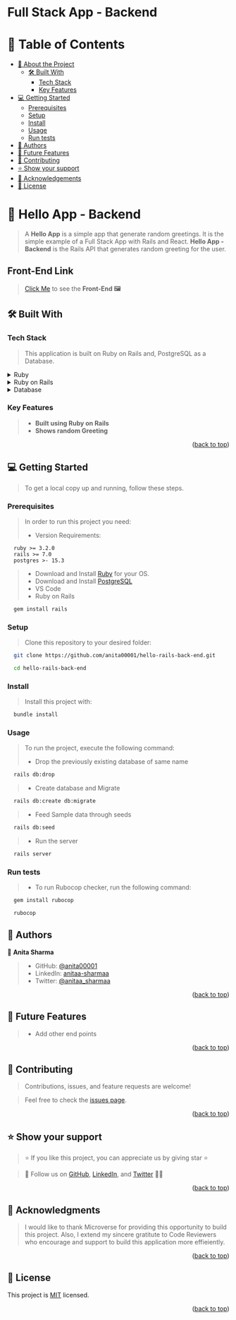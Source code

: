 <a name="readme-top"></a>

<h1><b>Full Stack App - Backend</b></h1>

# 📗 Table of Contents

- [📖 About the Project](#about-project)
  - [🛠 Built With](#built-with)
    - [Tech Stack](#tech-stack)
    - [Key Features](#key-features)
- [💻 Getting Started](#getting-started)
  - [Prerequisites](#prerequisites)
  - [Setup](#setup)
  - [Install](#install)
  - [Usage](#usage)
  - [Run tests](#run-tests)
- [👥 Authors](#authors)
- [🔭 Future Features](#future-features)
- [🤝 Contributing](#contributing)
- [⭐️ Show your support](#support)
- [🙏 Acknowledgements](#acknowledgements)
- [📝 License](#license)

# 📖 **Hello App - Backend** <a name="about-project"></a>

> A **Hello App** is a simple app that generate random greetings. It is the simple example of a Full Stack App with Rails and React. **Hello App - Backend** is the Rails API that generates random greeting for the user.

## Front-End Link
> [Click Me](https://github.com/anita00001/hello-react-front-end) to see the **Front-End 🖼**

## 🛠 Built With <a name="built-with"></a>

### Tech Stack <a name="tech-stack"></a>

> This application is built on Ruby on Rails and, PostgreSQL as a Database.

<details>
  <summary>Ruby</summary>
  <ul>
    <li><a href="https://www.ruby-lang.org/en/">Ruby - A Programmer's Best Friend</a></li>
  </ul>
</details>

<details>
  <summary>Ruby on Rails</summary>
  <ul>
    <li><a href="https://guides.rubyonrails.org/">Ruby on Rails</a></li>
  </ul>
</details>

<details>
<summary>Database</summary>
  <ul>
    <li><a href="https://www.postgresql.org/">PostgreSQL</a></li>
  </ul>
</details>

### Key Features <a name="key-features"></a>

> - **Built using Ruby on Rails**
> - **Shows random Greeting**

<p align="right">(<a href="#readme-top">back to top</a>)</p>

## 💻 Getting Started <a name="getting-started"></a>

> To get a local copy up and running, follow these steps.

### Prerequisites

> In order to run this project you need:
> - Version Requirements:
```
  ruby >= 3.2.0
  rails >= 7.0
  postgres >- 15.3
```
> - Download and Install [Ruby](https://www.ruby-lang.org/en/downloads/) for your OS.
> - Download and Install [PostgreSQL](https://www.postgresql.org/download/)
> - VS Code
> - Ruby on Rails
```sh
  gem install rails
```

### Setup

> Clone this repository to your desired folder:
```sh
  git clone https://github.com/anita00001/hello-rails-back-end.git
```
```sh
  cd hello-rails-back-end
```

### Install

> Install this project with:
```sh
  bundle install
```

### Usage

> To run the project, execute the following command:
> - Drop the previously existing database of same name
```sh
  rails db:drop
```
> - Create database and Migrate
```sh
  rails db:create db:migrate
```
> - Feed Sample data through seeds
```sh
  rails db:seed
```
> - Run the server
```sh
  rails server
```

### Run tests

> - To run Rubocop checker, run the following command:

```sh
  gem install rubocop
```
```sh
  rubocop
```

## 👥 Authors <a name="authors"></a>

👤 **Anita Sharma**

> - GitHub: [@anita00001](https://github.com/anita00001)
> - LinkedIn: [anitaa-sharmaa](https://www.linkedin.com/in/anitaa-sharmaa/)
> - Twitter: [@anitaa_sharmaa](https://twitter.com/anitaa_sharmaa)

<p align="right">(<a href="#readme-top">back to top</a>)</p>

## 🔭 Future Features <a name="future-features"></a>

> - Add other end points

<p align="right">(<a href="#readme-top">back to top</a>)</p>

## 🤝 Contributing <a name="contributing"></a>

> Contributions, issues, and feature requests are welcome!

> Feel free to check the [issues page](https://github.com/anita00001/hello-rails-back-end/issues).

<p align="right">(<a href="#readme-top">back to top</a>)</p>

## ⭐️ Show your support <a name="support"></a>

> ⭐ If you like this project, you can appreciate us by giving star ⭐

> 🚀 Follow us on [GitHub](https://github.com/anita00001), [LinkedIn](https://www.linkedin.com/in/anitaa-sharmaa/), and [Twitter](https://twitter.com/anitaa_sharmaa) 🙏🤗

<p align="right">(<a href="#readme-top">back to top</a>)</p>

## 🙏 Acknowledgments <a name="acknowledgements"></a>

> I would like to thank Microverse for providing this opportunity to build this project. Also, I extend my sincere gratitute to Code Reviewers who encourage and support to build this application more effieiently.

<p align="right">(<a href="#readme-top">back to top</a>)</p>

## 📝 License <a name="license"></a>

This project is [MIT](./MIT.md) licensed.

<p align="right">(<a href="#readme-top">back to top</a>)</p>
